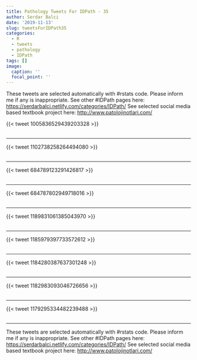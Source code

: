 ```yaml
---
title: Pathology Tweets For IDPath - 35
author: Serdar Balci
date: '2019-11-13'
slug: tweetsForIDPath35
categories:
  - R
  - tweets
  - pathology
  - IDPath
tags: []
image:
  caption: ''
  focal_point: ''
---
```



These tweets are selected automatically with #rstats code. Please inform me if any is inappropriate.
See other #IDPath pages here: https://serdarbalci.netlify.com/categories/IDPath/ 
See selected social media based textbook project here: http://www.patolojinotlari.com/

{{< tweet 1005836529439203328 >}}
<br>
<br>
<hr>
{{< tweet 1102738258264494080 >}}
<br>
<br>
<hr>
{{< tweet 684789123291426817 >}}
<br>
<br>
<hr>
{{< tweet 684787802949718016 >}}
<br>
<br>
<hr>
{{< tweet 1189831061385043970 >}}
<br>
<br>
<hr>
{{< tweet 1185979397733572612 >}}
<br>
<br>
<hr>
{{< tweet 1184280387637301248 >}}
<br>
<br>
<hr>
{{< tweet 1182983093046726656 >}}
<br>
<br>
<hr>
{{< tweet 1179295334482239488 >}}
<br>
<br>
<hr>


These tweets are selected automatically with #rstats code. Please inform me if any is inappropriate.
See other #IDPath pages here: https://serdarbalci.netlify.com/categories/IDPath/ 
See selected social media based textbook project here: http://www.patolojinotlari.com/
